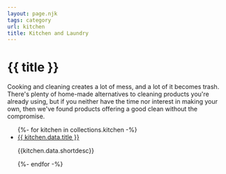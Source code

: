 ```yaml
---
layout: page.njk
tags: category
url: kitchen
title: Kitchen and Laundry
---
```



# {{ title }}
<p>Cooking and cleaning creates a lot of mess, and a lot of it becomes trash. There's plenty of home-made alternatives to cleaning products you're already using, but if you neither have the time nor interest in making your own, then we've found products offering a good clean without the compromise.</p>
<ul>
{%- for kitchen in collections.kitchen -%}
  <li><a href="{{ kitchen.data.url }}">{{ kitchen.data.title }}</a>
  	<p>{{kitchen.data.shortdesc}}</p></li>
{%- endfor -%}
</ul>
